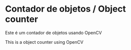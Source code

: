 # Contador de objetos / Object counter
Este é um contador de objetos usando OpenCV

This is a object counter using OpenCV
